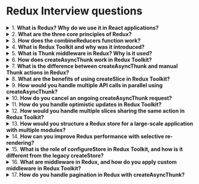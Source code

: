 # Redux Interview questions

<details>
<summary>
1.  <b>What is Redux? Why do we use it in React applications? </b>
</summary>

Redux is a predictable state management library used in JavaScript applications. It helps manage the global state of an application in a centralized store. The main purpose of Redux is to make the state predictable, trackable, and easy to debug, especially in large applications where components need to share state.

**Key Concepts:**

- **Store**: Centralized state of the application.
- **Actions**: Payloads of information that send data from your application to the Redux store.
- **Reducers**: Pure functions that take the current state and an action as input and return a new state.
- **Dispatch**: Function to send actions to the store.
</details>

<details>
<summary>
2.  <b> What are the three core principles of Redux?</b>
</summary>

1. **Single Source of Truth**: The state of the entire application is stored in a single object (the store).
2. **State is Read-only**: The only way to change the state is by dispatching an action.
3. **Changes are Made with Pure Functions**: Reducers are pure functions that return new states based on the dispatched action.
</details>

<details>
<summary>
3.  <b>  How does the combineReducers function work?</b>
</summary>

`combineReducers` is a helper function that combines multiple reducer functions into a single reducing function, creating a state object with multiple properties corresponding to each reducer.

```jsx harmony
import { combineReducers } from "redux";
import userReducer from "./userReducer";
import postReducer from "./postReducer";

const rootReducer = combineReducers({
  user: userReducer,
  posts: postReducer,
});

export default rootReducer;
```

</details>

<details>
<summary>
4.  <b> What is Redux Toolkit and why was it introduced?</b>
</summary>

Redux Toolkit (RTK) is a library that was introduced to simplify the configuration and setup of Redux. It provides a set of tools that simplify writing Redux logic by eliminating boilerplate code and making the code more maintainable. It includes prebuilt features like `createSlice`, `configureStore`, and `createAsyncThunk`.

**Key Features:**

1. Simplifies reducer and action creation with createSlice.
2. Automatically sets up the store with middleware like Redux Thunk.
3. Includes createAsyncThunk for handling asynchronous logic.
</details>

<details>
<summary>
5.  <b> What is Thunk middleware in Redux? Why is it used?</b>
</summary>

Thunk is a middleware that allows you to write action creators that return a function instead of an action. This function can perform asynchronous tasks like API calls, dispatching actions once the API call is resolved.

**Why is it used?** Thunk is used to delay the dispatch of an action or to dispatch only if certain conditions are met. It is primarily used for handling async logic in Redux.

```jsx harmony
const fetchData = () => {
  return async (dispatch) => {
    dispatch({ type: "FETCH_DATA_REQUEST" });
    try {
      const response = await fetch("https://api.example.com/data");
      const data = await response.json();
      dispatch({ type: "FETCH_DATA_SUCCESS", payload: data });
    } catch (error) {
      dispatch({ type: "FETCH_DATA_FAILURE", error });
    }
  };
};
```

</details>

<details>
<summary>
6.  <b>How does createAsyncThunk work in Redux Toolkit? </b>
</summary>

createAsyncThunk is a utility in Redux Toolkit that allows you to handle async logic in a more standardized way. It automatically dispatches lifecycle actions (pending, fulfilled, rejected) based on the promise's state (pending, resolved, or rejected).

```jsx harmony
import { createSlice, createAsyncThunk } from "@reduxjs/toolkit";

// Async thunk for fetching data
export const fetchData = createAsyncThunk("data/fetchData", async () => {
  const response = await fetch("https://api.example.com/data");
  const data = await response.json();
  return data; // This is returned as the payload of the fulfilled action
});

// Slice
const dataSlice = createSlice({
  name: "data",
  initialState: {
    items: [],
    status: "idle", // 'idle' | 'loading' | 'succeeded' | 'failed'
    error: null,
  },
  reducers: {},
  extraReducers: (builder) => {
    builder
      .addCase(fetchData.pending, (state) => {
        state.status = "loading";
      })
      .addCase(fetchData.fulfilled, (state, action) => {
        state.status = "succeeded";
        state.items = action.payload;
      })
      .addCase(fetchData.rejected, (state, action) => {
        state.status = "failed";
        state.error = action.error.message;
      });
  },
});

export default dataSlice.reducer;
```

- **pending**: Dispatched when the async function starts.
- **fulfilled**: Dispatched when the async function succeeds, with the result as the payload.
- **rejected**: Dispatched when the async function fails, with the error as the payload.
</details>

<details>
<summary>
7.  <b>What is the difference between createAsyncThunk and manual Thunk actions in Redux? </b>
</summary>

`createAsyncThunk:`

- Provides a more standardized and structured way to handle async logic.
- Automatically dispatches pending, fulfilled, and rejected actions.
- Reduces boilerplate code.

**Manual Thunk:**

- More flexible but requires writing the entire async action logic manually.
- You need to handle action dispatching (for loading, success, error) manually.
- Can be more verbose and error-prone compared to createAsyncThunk.

```jsx harmony
const fetchData = () => async (dispatch) => {
  dispatch({ type: "FETCH_DATA_PENDING" });
  try {
    const response = await fetch("https://api.example.com/data");
    const data = await response.json();
    dispatch({ type: "FETCH_DATA_SUCCESS", payload: data });
  } catch (error) {
    dispatch({ type: "FETCH_DATA_FAILURE", error: error.message });
  }
};
```

</details>

<details>
<summary>
8.  <b>What are the benefits of using createSlice in Redux Toolkit? </b>
</summary>

`createSlice` simplifies the process of creating reducers and action creators by automatically generating action types and action creators based on the reducers defined in the slice.

**Benefits**:

1. Reduces boilerplate code.
2. Automatically generates actions based on reducer names.
3. Cleaner and more maintainable code.
4. Integrates well with createAsyncThunk for handling async actions.

```jsx harmony
import { createSlice } from "@reduxjs/toolkit";

const counterSlice = createSlice({
  name: "counter",
  initialState: { value: 0 },
  reducers: {
    increment: (state) => {
      state.value += 1;
    },
    decrement: (state) => {
      state.value -= 1;
    },
    reset: (state) => {
      state.value = 0;
    },
  },
});

export const { increment, decrement, reset } = counterSlice.actions;
export default counterSlice.reducer;
```

</details>

<details>
<summary>
9.  <b> How would you handle multiple API calls in parallel using createAsyncThunk?</b>
</summary>

You can use `Promise.all` within the `createAsyncThunk` function to handle multiple API calls in parallel. This allows you to wait for all the promises to resolve before returning the final result.

```jsx harmony
export const fetchMultipleData = createAsyncThunk(
  "data/fetchMultipleData",
  async () => {
    const [response1, response2] = await Promise.all([
      fetch("https://api.example.com/data1"),
      fetch("https://api.example.com/data2"),
    ]);
    const data1 = await response1.json();
    const data2 = await response2.json();
    return { data1, data2 };
  }
);
```

</details>

<details>
<summary>
10.  <b>How do you cancel an ongoing createAsyncThunk request? </b>
</summary>

Redux Toolkit's createAsyncThunk supports cancellation of requests by utilizing an AbortController. You can pass an abortSignal to an async function and handle cancellation logic inside your thunk.

```jsx harmony
export const fetchDataWithCancel = createAsyncThunk(
  "data/fetchDataWithCancel",
  async (_, { signal }) => {
    const controller = new AbortController();
    signal.addEventListener("abort", () => {
      controller.abort();
    });
    const response = await fetch("https://api.example.com/data", {
      signal: controller.signal,
    });
    return await response.json();
  }
);
```

</details>

<details>
<summary>
11.  <b> How do you handle optimistic updates in Redux Toolkit? </b>
</summary>

Optimistic updates allow your UI to reflect changes immediately, even before the server confirms the action. If the server
request fails, you can roll back the changes.

**Steps for Optimistic Updates:**

- Dispatch the optimistic update: Update the Redux store immediately, assuming the request will succeed.
- Make the API call: Perform the asynchronous request.
- Handle success: Do nothing or fine-tune the state based on the response.
- Handle failure: Revert the state to its previous value if the request fails.

```jsx harmony
const updateItem = createAsyncThunk(
  "item/updateItem",
  async (item, { rejectWithValue }) => {
    try {
      const response = await fetch(`https://api.example.com/items/${item.id}`, {
        method: "PUT",
        body: JSON.stringify(item),
      });
      return await response.json();
    } catch (error) {
      return rejectWithValue(error.message);
    }
  }
);

const itemSlice = createSlice({
  name: "item",
  initialState: { items: [], error: null },
  reducers: {
    // Optimistically update the item in the state
    updateItemOptimistically: (state, action) => {
      const index = state.items.findIndex((i) => i.id === action.payload.id);
      if (index !== -1) {
        state.items[index] = action.payload;
      }
    },
  },
  extraReducers: (builder) => {
    builder
      .addCase(updateItem.fulfilled, (state, action) => {
        // Update success - nothing extra to do
      })
      .addCase(updateItem.rejected, (state, action) => {
        // Revert optimistic update if API call failed
        state.error = action.payload;
      });
  },
});

export const { updateItemOptimistically } = itemSlice.actions;
```

</details>

<details>
<summary>
12.  <b>  How would you handle multiple slices sharing the same action in Redux Toolkit? </b>
</summary>
In Redux Toolkit, you can handle the same action across multiple slices by defining a common action and handling it in the extraReducers of multiple slices.

```jsx harmony
// Shared action
export const resetState = createAction("app/resetState");

// Slice 1
const slice1 = createSlice({
  name: "slice1",
  initialState: { data: [] },
  reducers: {},
  extraReducers: (builder) => {
    builder.addCase(resetState, (state) => {
      state.data = []; // Reset state for slice1
    });
  },
});

// Slice 2
const slice2 = createSlice({
  name: "slice2",
  initialState: { items: [] },
  reducers: {},
  extraReducers: (builder) => {
    builder.addCase(resetState, (state) => {
      state.items = []; // Reset state for slice2
    });
  },
});

export const { reducer: reducer1 } = slice1;
export const { reducer: reducer2 } = slice2;
```

Both slices handle the `resetState` action and reset their individual state.

</details>

<details>
<summary>
13.  <b>How would you structure a Redux store for a large-scale application with multiple modules? </b>
</summary>

For large-scale applications, it's important to modularize the Redux store into smaller, manageable slices that represent different features or domains. This allows for better scalability and maintainability.

**Steps:**

1. Feature-based slices: Each feature or domain has its own slice and reducer.
2. Root reducer: Combine individual reducers using combineReducers.
3. Modular structure: Organize slices and their corresponding logic (e.g., thunks, selectors) into separate files or folders.

```jsx harmony
// store.js
import { configureStore } from "@reduxjs/toolkit";
import userReducer from "./features/user/userSlice";
import postsReducer from "./features/posts/postsSlice";

const store = configureStore({
  reducer: {
    user: userReducer,
    posts: postsReducer,
  },
});

export default store;
```

```jsx harmony
src/
├── features/
│   ├── user/
│   │   ├── userSlice.js
│   └── posts/
│       ├── postsSlice.js
└── store.js

```

</details>

<details>
<summary>
14.  <b>How can you improve Redux performance with selective re-rendering? </b>
</summary>
Redux can cause unnecessary re-renders if components subscribe to the entire state instead of specific parts of the state. This can be mitigated by:

1. Using `useSelector` carefully: Only subscribe to the slice of state that the component needs.
2. Memoizing selectors: Use Reselect or `createSelector` to memoize selectors and prevent recomputation.
3. Splitting reducers: Split large state objects into smaller slices so that changes in one slice don’t trigger re-renders in unrelated parts of the state.

**Code Example (Using createSelector):**

```jsx harmony
import { createSelector } from "@reduxjs/toolkit";

const selectItems = (state) => state.items;
const selectActiveItems = createSelector(selectItems, (items) =>
  items.filter((item) => item.active)
);

const MyComponent = () => {
  const activeItems = useSelector(selectActiveItems); // Only re-renders when active items change
  return (
    <div>
      {activeItems.map((item) => (
        <div key={item.id}>{item.name}</div>
      ))}
    </div>
  );
};
```

</details>

<details>
<summary>
15.  <b>What is the role of configureStore in Redux Toolkit, and how is it different from the legacy createStore? </b>
</summary>

`configureStore` is a helper function in Redux Toolkit that wraps around `createStore` but with additional benefits:

- Automatically sets up good defaults like Redux DevTools and `redux-thunk` middleware.
- Allows easy integration of additional middleware without manual configuration.
- It simplifies store setup by removing the need for boilerplate code like `applyMiddleware`.

```jsx harmony
import { configureStore } from "@reduxjs/toolkit";
import userReducer from "./userSlice";

const store = configureStore({
  reducer: {
    user: userReducer,
  },
});

export default store;
```

**Differences**:

1. **Middleware**: configureStore includes middleware like Thunk by default, while createStore requires manual middleware setup.
2. **DevTools**: configureStore enables Redux DevTools automatically, while createStore requires explicit configuration.
3. **Immutability** checks: configureStore includes checks that ensure the state is not mutated accidentally.

</details>

<details>
<summary>
16.  <b> What are middleware in Redux, and how do you apply custom middleware in Redux Toolkit? </b>
</summary>

Middleware are functions that sit between the action dispatch and the reducer. They allow you to intercept actions, log them, modify them, or even delay their execution (as with Thunk).

Applying custom middleware in Redux Toolkit: You can add custom middleware using the middleware option in configureStore.

```jsx harmony
const loggerMiddleware = (store) => (next) => (action) => {
  console.log("Dispatching:", action);
  const result = next(action);
  console.log("Next state:", store.getState());
  return result;
};

const store = configureStore({
  reducer: {
    user: userReducer,
  },
  middleware: (getDefaultMiddleware) =>
    getDefaultMiddleware().concat(loggerMiddleware), // Custom middleware
});
```

</details>

<details>
<summary>
17.  <b>How do you handle pagination in Redux with createAsyncThunk? </b>
</summary>

Pagination can be handled by passing parameters (like page and limit) to your thunk action and maintaining the pagination state in your slice.

```jsx harmony
export const fetchPaginatedData = createAsyncThunk(
  "data/fetchPaginatedData",
  async ({ page, limit }) => {
    const response = await fetch(
      `https://api.example.com/data?page=${page}&limit=${limit}`
    );
    return await response.json();
  }
);

const dataSlice = createSlice({
  name: "data",
  initialState: { items: [], page: 1, totalPages: 0 },
  reducers: {},
  extraReducers: (builder) => {
    builder.addCase(fetchPaginatedData.fulfilled, (state, action) => {
      state.items = action.payload.items;
      state.page = action.payload.page;
      state.totalPages = action.payload.totalPages;
    });
  },
});

export default dataSlice.reducer;
```

</details>
